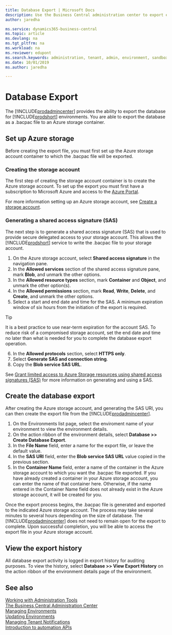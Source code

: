 ```yaml
---
title: Database Export | Microsoft Docs
description: Use the Business Central administration center to export environment databases.  
author: jaredha

ms.service: dynamics365-business-central
ms.topic: article
ms.devlang: na
ms.tgt_pltfrm: na
ms.workload: na
ms.reviewer: edupont
ms.search.keywords: administration, tenant, admin, environment, sandbox, database, export
ms.date: 10/01/2019
ms.author: jaredha

---
```


# Database Export
The [!INCLUDE[prodadmincenter](../developer/includes/prodadmincenter.md)] provides the ability to export the database for [!INCLUDE[prodshort](../developer/includes/prodshort.md)] environments. You are able to export the database as a .bacpac file to an Azure storage container.

## Set up Azure storage
Before creating the export file, you must first set up the Azure storage account container to which the .bacpac file will be exported.  

### Creating the storage account
The first step of creating the storage account container is to create the Azure storage account. To set up the export you must first have a subscription to Microsoft Azure and access to the [Azure Portal](https://portal.azure.com). 

For more information setting up an Azure storage account, see [Create a storage account](https://docs.microsoft.com/azure/storage/common/storage-quickstart-create-account?tabs=azure-portal).

### Generating a shared access signature (SAS)
The next step is to generate a shared access signature (SAS) that is used to provide secure delegated access to your storage account. This allows the [!INCLUDE[prodshort](../developer/includes/prodshort.md)] service to write the .bacpac file to your storage account.

1. On the Azure storage account, select **Shared access signature** in the navigation pane.
2. In the **Allowed services** section of the shared access signature pane, mark **Blob**, and unmark the other options.
3. In the **Allowed resource types** section, mark **Container** and **Object**, and unmark the other option(s).
4. In the **Allowed permissions** section, mark **Read**, **Write**, **Delete**, and **Create**, and unmark the other options.
5. Select a start and end date and time for the SAS. A minimum expiration window of six hours from the initiation of the export is required.

  > [!TIP]
  > It is a best practice to use near-term expiration for the account SAS. To reduce risk of a compromised storage account, set the end date and time no later than what is needed for you to complete the database export operation.

6. In the **Allowed protocols** section, select **HTTPS only**.
7. Select **Generate SAS and connection string**.
8. Copy the **Blob service SAS URL**.

See [Grant limited access to Azure Storage resources using shared access signatures (SAS)](https://docs.microsoft.com/en-us/azure/storage/common/storage-sas-overview) for more information on generating and using a SAS.

## Create the database export
After creating the Azure storage account, and generating the SAS URI, you can then create the export file from the [!INCLUDE[prodadmincenter](../developer/includes/prodadmincenter.md)].

1. On the Environments list page, select the enviroment name of your environment to view the environment details.
2. On the action ribbon of the environment details, select **Database >> Create Database Export**.
3. In the **File Name** field, enter a name for the export file, or leave the default value.
4. In the **SAS URI** field, enter the **Blob service SAS URL** value copied in the previous section.
5. In the **Container Name** field, enter a name of the container in the Azure storage account to which you want the .bacpac file exported. If you have already created a container in your Azure storage account, you can enter the name of that container here. Otherwise, if the name entered in the Container Name field does not already exist in the Azure storage account, it will be created for you.

Once the export process begins, the .bacpac file is generated and exported to the indicated Azure storage account. The process may take several minutes to several hours depending on the size of database. The [!INCLUDE[prodadmincenter](../developer/includes/prodadmincenter.md)] does not need to remain open for the export to complete. Upon successful completion, you will be able to access the export file in your Azure storage account. 

## View the export history
All database export activity is logged in export history for auditing purposes. To view the history, select **Database >> View Export History** on the action ribbon of the environment details page of the environment.


## See also

[Working with Administration Tools](administration.md)  
[The Business Central Administration Center](tenant-admin-center.md)  
[Managing Environments](tenant-admin-center-environments.md)  
[Updating Environments](tenant-admin-center-update-management.md)  
[Managing Tenant Notifications](tenant-admin-center-notifications.md)  
[Introduction to automation APIs](itpro-introduction-to-automation-apis.md)

